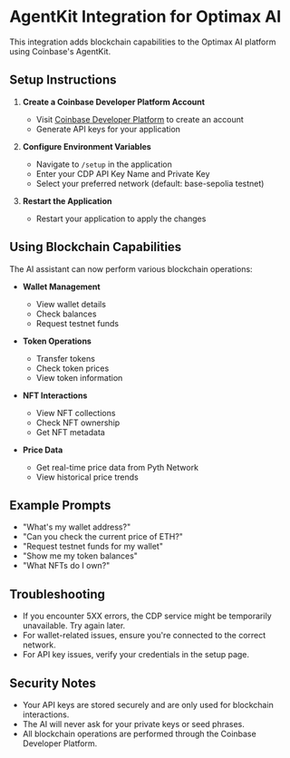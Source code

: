 # AgentKit Integration for Optimax AI

This integration adds blockchain capabilities to the Optimax AI platform using Coinbase's AgentKit.

## Setup Instructions

1. **Create a Coinbase Developer Platform Account**
   - Visit [Coinbase Developer Platform](https://docs.cdp.coinbase.com) to create an account
   - Generate API keys for your application

2. **Configure Environment Variables**
   - Navigate to `/setup` in the application
   - Enter your CDP API Key Name and Private Key
   - Select your preferred network (default: base-sepolia testnet)

3. **Restart the Application**
   - Restart your application to apply the changes

## Using Blockchain Capabilities

The AI assistant can now perform various blockchain operations:

- **Wallet Management**
  - View wallet details
  - Check balances
  - Request testnet funds

- **Token Operations**
  - Transfer tokens
  - Check token prices
  - View token information

- **NFT Interactions**
  - View NFT collections
  - Check NFT ownership
  - Get NFT metadata

- **Price Data**
  - Get real-time price data from Pyth Network
  - View historical price trends

## Example Prompts

- "What's my wallet address?"
- "Can you check the current price of ETH?"
- "Request testnet funds for my wallet"
- "Show me my token balances"
- "What NFTs do I own?"

## Troubleshooting

- If you encounter 5XX errors, the CDP service might be temporarily unavailable. Try again later.
- For wallet-related issues, ensure you're connected to the correct network.
- For API key issues, verify your credentials in the setup page.

## Security Notes

- Your API keys are stored securely and are only used for blockchain interactions.
- The AI will never ask for your private keys or seed phrases.
- All blockchain operations are performed through the Coinbase Developer Platform.

